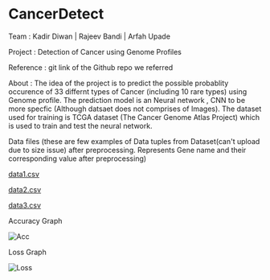 # CancerDetect

Team : Kadir Diwan | Rajeev Bandi | Arfah Upade

Project : Detection of Cancer using Genome Profiles

Reference : git link of the Github repo we referred

About :
The idea of the project is to predict the possible probablity occurence of 33 differnt types of Cancer (including 10 rare types) using Genome profile.
The prediction model is an Neural network , CNN to be more specfic (Although datsaet does not comprises of Images).
The dataset used for training is TCGA dataset (The Cancer Genome Atlas Project) which is used to train and test the neural network.

Data files (these are few examples of Data tuples from Dataset(can't upload due to size issue) after preprocessing. Represents Gene name and their corresponding value after preprocessing)

[data1.csv](https://github.com/diwan-kadir/CancerDetect/files/6565741/data1.csv)

[data2.csv](https://github.com/diwan-kadir/CancerDetect/files/6565742/data2.csv)

[data3.csv](https://github.com/diwan-kadir/CancerDetect/files/6565743/data3.csv)

Accuracy Graph

![Acc](https://github.com/diwan-kadir/CancerDetect/blob/master/Accuracy.png)

Loss Graph

![Loss](https://github.com/diwan-kadir/CancerDetect/blob/master/Loss.png)
